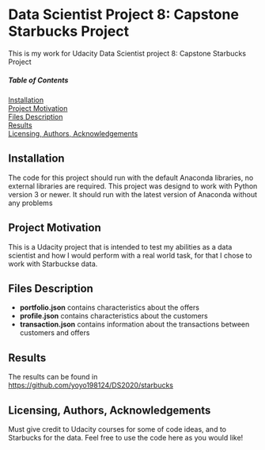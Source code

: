 # Data Scientist Project 8: Capstone Starbucks Project

This is my work for Udacity Data Scientist project 8: Capstone Starbucks Project
##### Table of Contents  
[Installation](#install)  
[Project Motivation](#projmo)  
[Files Description](#filedesc)  
[Results](#results)  
[Licensing, Authors, Acknowledgements](#lic)  

<a name="install"/>

## Installation
The code for this project should run with the default Anaconda libraries, no external libraries are required. This project was designd to work with Python version 3 or newer. It should run with the latest version of Anaconda without any problems
 
<a name="projmo"/>

## Project Motivation
This is a Udacity project that is intended to test my abilities as a data scientist and how I would perform with a real world task, for that I chose to work with Starbuckse data.


<a name="filedesc"/>

## Files Description

- **portfolio.json** contains characteristics about the offers
- **profile.json** contains characteristics about the customers
- **transaction.json** contains information about the transactions between customers and offers
 
 
<a name="results"/>

## Results
The results can be found in https://github.com/yoyo198124/DS2020/starbucks
 
<a name="lic"/>

## Licensing, Authors, Acknowledgements
Must give credit to Udacity courses for some of code ideas, and to Starbucks for the data. Feel free to use the code here as you would like!
 
